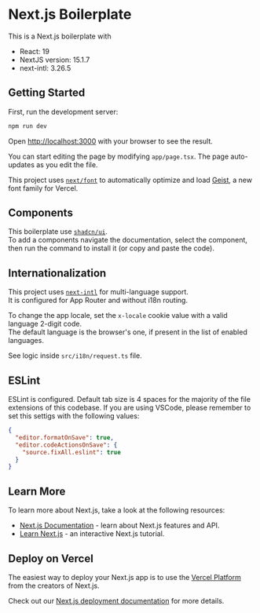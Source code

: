 # Next.js Boilerplate
This is a Next.js boilerplate with
- React: 19
- NextJS version: 15.1.7
- next-intl: 3.26.5

## Getting Started

First, run the development server:

```bash
npm run dev
```

Open [http://localhost:3000](http://localhost:3000) with your browser to see the result.

You can start editing the page by modifying `app/page.tsx`. The page auto-updates as you edit the file.

This project uses [`next/font`](https://nextjs.org/docs/app/building-your-application/optimizing/fonts) to automatically optimize and load [Geist](https://vercel.com/font), a new font family for Vercel.

## Components

This boilerplate use [`shadcn/ui`](https://ui.shadcn.com/).  
To add a components navigate the documentation, select the component, then run the command to install it (or copy and paste the code).

## Internationalization

This project uses [`next-intl`](https://next-intl.dev/) for multi-language support.  
It is configured for App Router and without i18n routing.  

To change the app locale, set the `x-locale` cookie value with a valid language 2-digit code.  
The default language is the browser's one, if present in the list of enabled languages. 

See logic inside `src/i18n/request.ts` file.

## ESLint
ESLint is configured. Default tab size is 4 spaces for the majority of the file extensions of this codebase. 
If you are using VSCode, please remember to set this settigs with the following values:
```json
{
  "editor.formatOnSave": true,
  "editor.codeActionsOnSave": {
    "source.fixAll.eslint": true
  }
}
```

## Learn More

To learn more about Next.js, take a look at the following resources:

- [Next.js Documentation](https://nextjs.org/docs) - learn about Next.js features and API.
- [Learn Next.js](https://nextjs.org/learn) - an interactive Next.js tutorial.


## Deploy on Vercel

The easiest way to deploy your Next.js app is to use the [Vercel Platform](https://vercel.com/new?utm_medium=default-template&filter=next.js&utm_source=create-next-app&utm_campaign=create-next-app-readme) from the creators of Next.js.

Check out our [Next.js deployment documentation](https://nextjs.org/docs/app/building-your-application/deploying) for more details.
